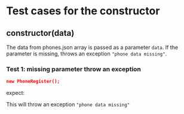 # Test cases for the constructor

## **constructor(data)**

The data from phones.json array is passed as a parameter `data`. If the parameter is missing, throws an exception `"phone data missing"`.

### Test 1: missing parameter throw an exception

```json
new PhoneRegister();
```

expect:

This will throw an exception `"phone data missing"`
